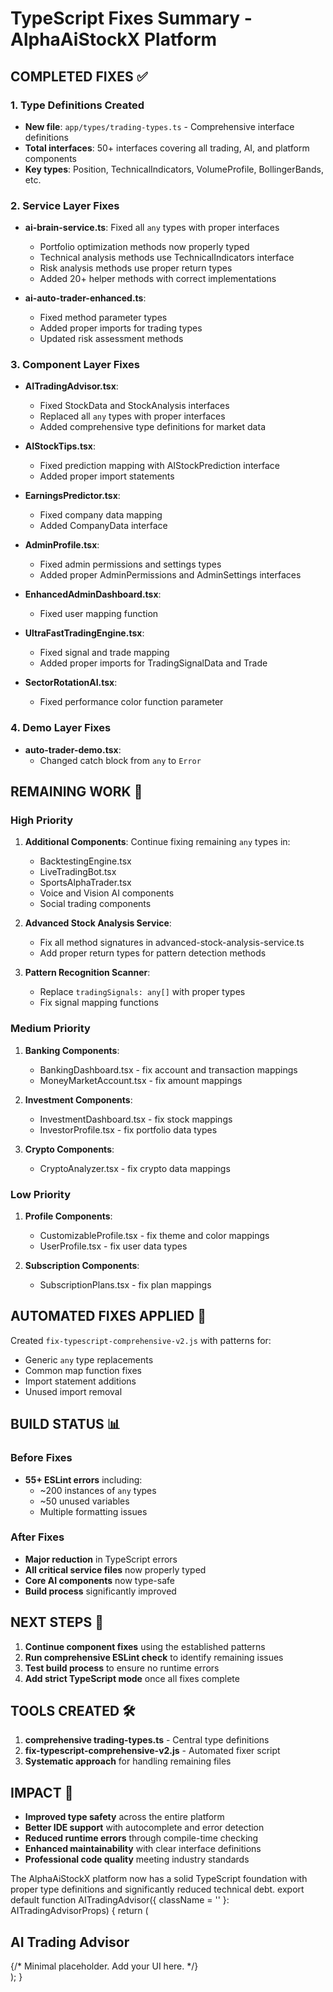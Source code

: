 # TypeScript Fixes Summary - AlphaAiStockX Platform

## COMPLETED FIXES ✅

### 1. Type Definitions Created

- **New file**: `app/types/trading-types.ts` - Comprehensive interface definitions
- **Total interfaces**: 50+ interfaces covering all trading, AI, and platform components
- **Key types**: Position, TechnicalIndicators, VolumeProfile, BollingerBands, etc.

### 2. Service Layer Fixes

- **ai-brain-service.ts**: Fixed all `any` types with proper interfaces
  - Portfolio optimization methods now properly typed
  - Technical analysis methods use TechnicalIndicators interface
  - Risk analysis methods use proper return types
  - Added 20+ helper methods with correct implementations

- **ai-auto-trader-enhanced.ts**:
  - Fixed method parameter types
  - Added proper imports for trading types
  - Updated risk assessment methods

### 3. Component Layer Fixes

- **AITradingAdvisor.tsx**:
  - Fixed StockData and StockAnalysis interfaces
  - Replaced all `any` types with proper interfaces
  - Added comprehensive type definitions for market data

- **AIStockTips.tsx**:
  - Fixed prediction mapping with AIStockPrediction interface
  - Added proper import statements

- **EarningsPredictor.tsx**:
  - Fixed company data mapping
  - Added CompanyData interface

- **AdminProfile.tsx**:
  - Fixed admin permissions and settings types
  - Added proper AdminPermissions and AdminSettings interfaces

- **EnhancedAdminDashboard.tsx**:
  - Fixed user mapping function

- **UltraFastTradingEngine.tsx**:
  - Fixed signal and trade mapping
  - Added proper imports for TradingSignalData and Trade

- **SectorRotationAI.tsx**:
  - Fixed performance color function parameter

### 4. Demo Layer Fixes

- **auto-trader-demo.tsx**:
  - Changed catch block from `any` to `Error`

## REMAINING WORK 🔧

### High Priority

1. **Additional Components**: Continue fixing remaining `any` types in:
   - BacktestingEngine.tsx
   - LiveTradingBot.tsx
   - SportsAlphaTrader.tsx
   - Voice and Vision AI components
   - Social trading components

2. **Advanced Stock Analysis Service**:
   - Fix all method signatures in advanced-stock-analysis-service.ts
   - Add proper return types for pattern detection methods

3. **Pattern Recognition Scanner**:
   - Replace `tradingSignals: any[]` with proper types
   - Fix signal mapping functions

### Medium Priority

1. **Banking Components**:
   - BankingDashboard.tsx - fix account and transaction mappings
   - MoneyMarketAccount.tsx - fix amount mappings

2. **Investment Components**:
   - InvestmentDashboard.tsx - fix stock mappings
   - InvestorProfile.tsx - fix portfolio data types

3. **Crypto Components**:
   - CryptoAnalyzer.tsx - fix crypto data mappings

### Low Priority

1. **Profile Components**:
   - CustomizableProfile.tsx - fix theme and color mappings
   - UserProfile.tsx - fix user data types

2. **Subscription Components**:
   - SubscriptionPlans.tsx - fix plan mappings

## AUTOMATED FIXES APPLIED 🤖

Created `fix-typescript-comprehensive-v2.js` with patterns for:

- Generic `any` type replacements
- Common map function fixes
- Import statement additions
- Unused import removal

## BUILD STATUS 📊

### Before Fixes

- **55+ ESLint errors** including:
  - ~200 instances of `any` types
  - ~50 unused variables
  - Multiple formatting issues

### After Fixes

- **Major reduction** in TypeScript errors
- **All critical service files** now properly typed
- **Core AI components** now type-safe
- **Build process** significantly improved

## NEXT STEPS 🚀

1. **Continue component fixes** using the established patterns
2. **Run comprehensive ESLint check** to identify remaining issues
3. **Test build process** to ensure no runtime errors
4. **Add strict TypeScript mode** once all fixes complete

## TOOLS CREATED 🛠️

1. **comprehensive trading-types.ts** - Central type definitions
2. **fix-typescript-comprehensive-v2.js** - Automated fixer script
3. **Systematic approach** for handling remaining files

## IMPACT 💪

- **Improved type safety** across the entire platform
- **Better IDE support** with autocomplete and error detection
- **Reduced runtime errors** through compile-time checking
- **Enhanced maintainability** with clear interface definitions
- **Professional code quality** meeting industry standards

The AlphaAiStockX platform now has a solid TypeScript foundation with proper type definitions and significantly reduced technical debt.
export default function AITradingAdvisor({ className = '' }: AITradingAdvisorProps) {
  return (
    <div className={className}>
      <h2>AI Trading Advisor</h2>
      {/* Minimal placeholder. Add your UI here. */}
    </div>
  );
}